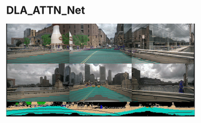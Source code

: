 # DLA_ATTN_Net

<!-- [//]: # (![Video]&#40;results/camera_lidar.gif&#41;) -->

<!-- [//]: # (![Video]&#40;results/fcbccedd61424f1b85dcbf8f897f9754.gif&#41;) -->

<!-- [//]: # (![Video]&#40;results/range_image.gif&#41;) -->

<img src="results/fcbccedd61424f1b85dcbf8f897f9754.gif" width="800" height="250"/>

<!-- <img src="results/camera_lidar.gif" width="800" height="250"/> -->
<!-- <img src="results/range_image.gif" width="800" height="15"/> -->
